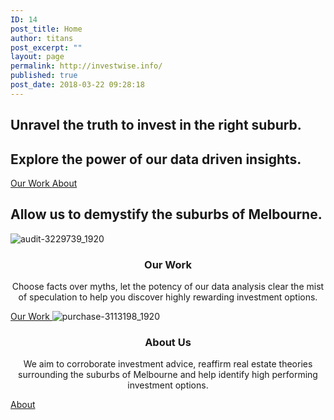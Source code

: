 ```yaml
---
ID: 14
post_title: Home
author: titans
post_excerpt: ""
layout: page
permalink: http://investwise.info/
published: true
post_date: 2018-03-22 09:28:18
---
```

<h2>Unravel the truth to invest in the right suburb.</h2>		
			<h2>Explore the power of our data driven insights.</h2>		
			<a href="/our-work" role="button">
						Our Work
					</a>
			<a href="/about" role="button">
						About
					</a>
			<h2>Allow us to demystify the suburbs of Melbourne.</h2>		
										<img src="http://investwise.info/wp-content/uploads/elementor/thumbs/audit-3229739_1920-nnlt3gfeo4xkgmgrka67xq6ciz43zmb4q3vje8q5rs.jpg" title="audit-3229739_1920" alt="audit-3229739_1920" />											
		<h3 style="text-align: center;">Our Work</h3><p style="text-align: center;">Choose facts over myths, let the potency of our data analysis clear the mist of speculation to help you discover highly rewarding investment options.</p>		
			<a href="/our-work" role="button">
						Our Work
					</a>
										<img src="http://investwise.info/wp-content/uploads/elementor/thumbs/purchase-3113198_1920-nnlt7y3nbn2vxjxxc821uldmp8z8rk4yoc31xu2g1k.jpg" title="purchase-3113198_1920" alt="purchase-3113198_1920" />											
		<h3 style="text-align: center;">About Us</h3><p style="text-align: center;">We aim to corroborate investment advice, reaffirm real estate theories surrounding the suburbs of Melbourne and help identify high performing investment options.</p>		
			<a href="/about" role="button">
						About
					</a>
